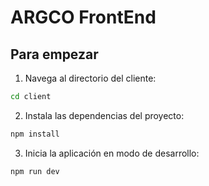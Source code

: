 # ARGCO FrontEnd

## Para empezar

1. Navega al directorio del cliente:

````bash
cd client
````

2. Instala las dependencias del proyecto:

````bash
npm install
````

3. Inicia la aplicación en modo de desarrollo:

````bash
npm run dev
````
